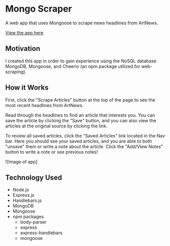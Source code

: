 # Mongo Scraper
A web app that uses Mongoose to scrape news headlines from ArtNews. 

[View the app here](https://mongoscraperhomework.herokuapp.com/)

## Motivation
I created this app in order to gain experience using the NoSQL database MongoDB, Mongoose, and Cheerio (an npm package utilized for web-scraping).

## How it Works
First, click the "Scrape Articles" button at the top of the page to see the most recent headlines from ArtNews. 

Read through the headlines to find an article that interests you. You can save the article by clicking the "Save" button, and you can also view the articles at the original source by clicking the link.

To review all saved articles, click the "Saved Articles" link located in the Nav bar. Here you should see your saved articles, and you are able to both "unsave" them or write a note about the article. Click the "Add/View Notes" button to write a note or see previous notes!

![Image of app]

## Technology Used
* Node.js
* Express.js
* Handlebars.js
* MongoDB
* Mongoose
* npm packages
   * body-parser
   * express
   * express-handlebars
   * mongoose


